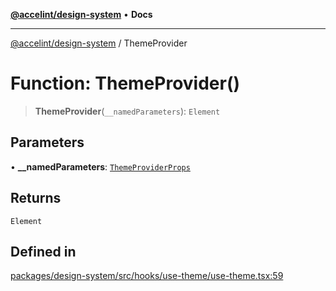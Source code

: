 [**@accelint/design-system**](../README.md) • **Docs**

***

[@accelint/design-system](../README.md) / ThemeProvider

# Function: ThemeProvider()

> **ThemeProvider**(`__namedParameters`): `Element`

## Parameters

• **\_\_namedParameters**: [`ThemeProviderProps`](../type-aliases/ThemeProviderProps.md)

## Returns

`Element`

## Defined in

[packages/design-system/src/hooks/use-theme/use-theme.tsx:59](https://github.com/gohypergiant/standard-toolkit/blob/258694cea8ed8bbd956b3cf5da47c2c9debcf127/packages/design-system/src/hooks/use-theme/use-theme.tsx#L59)
